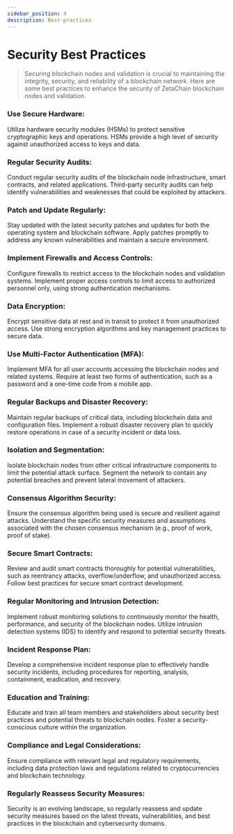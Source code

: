 ```yaml
---
sidebar_position: 4
description: Best-practices
---
```


# Security Best Practices

> Securing blockchain nodes and validation is crucial to maintaining the integrity, security, and reliability of a blockchain network. Here are some best practices to enhance the security of ZetaChain blockchain nodes and validation.

### Use Secure Hardware:
Utilize hardware security modules (HSMs) to protect sensitive cryptographic keys and operations. HSMs provide a high level of security against unauthorized access to keys and data.

### Regular Security Audits:
Conduct regular security audits of the blockchain node infrastructure, smart contracts, and related applications. Third-party security audits can help identify vulnerabilities and weaknesses that could be exploited by attackers.

### Patch and Update Regularly:
Stay updated with the latest security patches and updates for both the operating system and blockchain software. Apply patches promptly to address any known vulnerabilities and maintain a secure environment.

### Implement Firewalls and Access Controls:
Configure firewalls to restrict access to the blockchain nodes and validation systems. Implement proper access controls to limit access to authorized personnel only, using strong authentication mechanisms.

### Data Encryption:
Encrypt sensitive data at rest and in transit to protect it from unauthorized access. Use strong encryption algorithms and key management practices to secure data.

### Use Multi-Factor Authentication (MFA):
Implement MFA for all user accounts accessing the blockchain nodes and related systems. Require at least two forms of authentication, such as a password and a one-time code from a mobile app.

### Regular Backups and Disaster Recovery:
Maintain regular backups of critical data, including blockchain data and configuration files. Implement a robust disaster recovery plan to quickly restore operations in case of a security incident or data loss.

### Isolation and Segmentation:
Isolate blockchain nodes from other critical infrastructure components to limit the potential attack surface. Segment the network to contain any potential breaches and prevent lateral movement of attackers.

### Consensus Algorithm Security:
Ensure the consensus algorithm being used is secure and resilient against attacks. Understand the specific security measures and assumptions associated with the chosen consensus mechanism (e.g., proof of work, proof of stake).

### Secure Smart Contracts:
Review and audit smart contracts thoroughly for potential vulnerabilities, such as reentrancy attacks, overflow/underflow, and unauthorized access. Follow best practices for secure smart contract development.

### Regular Monitoring and Intrusion Detection:
Implement robust monitoring solutions to continuously monitor the health, performance, and security of the blockchain nodes. Utilize intrusion detection systems (IDS) to identify and respond to potential security threats.

### Incident Response Plan:
Develop a comprehensive incident response plan to effectively handle security incidents, including procedures for reporting, analysis, containment, eradication, and recovery.

### Education and Training:
Educate and train all team members and stakeholders about security best practices and potential threats to blockchain nodes. Foster a security-conscious culture within the organization.

### Compliance and Legal Considerations:
Ensure compliance with relevant legal and regulatory requirements, including data protection laws and regulations related to cryptocurrencies and blockchain technology.

### Regularly Reassess Security Measures:
Security is an evolving landscape, so regularly reassess and update security measures based on the latest threats, vulnerabilities, and best practices in the blockchain and cybersecurity domains.
